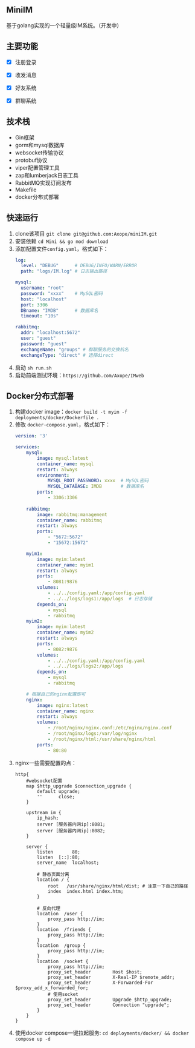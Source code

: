 ## MiniIM

基于golang实现的一个轻量级IM系统。（开发中）


## 主要功能

- [x] 注册登录
- [x] 收发消息
- [x] 好友系统
- [x] 群聊系统


## 技术栈

- Gin框架
- gorm和mysql数据库
- websocket传输协议
- protobuf协议
- viper配置管理工具
- zap和lumberjack日志工具
- RabbitMQ实现订阅发布
- Makefile
- docker分布式部署


## 快速运行

1. clone该项目 `git clone git@github.com:Axope/miniIM.git`
2. 安装依赖 `cd Mini && go mod download`
3. 添加配置文件`config.yaml`，格式如下：
    ```yaml
    log:
      level: "DEBUG"      # DEBUG/INFO/WARN/ERROR
      path: "logs/IM.log" # 日志输出路径

    mysql:
      username: "root"
      password: "xxxx"    # MySQL密码
      host: "localhost"
      port: 3306
      DBname: "IMDB"      # 数据库名
      timeout: "10s"

    rabbitmq:
      addr: "localhost:5672"
      user: "guest"
      password: "guest"
      exchangeName: "groups" # 群聊服务的交换机名
      exchangeType: "direct" # 选择direct
    ```
4. 启动 `sh run.sh`
5. 启动前端测试环境：`https://github.com/Axope/IMweb`


## Docker分布式部署

1. 构建docker image：`docker build -t myim -f deployments/docker/Dockerfile .`
2. 修改 `docker-compose.yaml`，格式如下：
    ```yaml
    version: '3'

    services:
        mysql:
            image: mysql:latest
            container_name: mysql
            restart: always
            environment:
                MYSQL_ROOT_PASSWORD: xxxx  # MySQL密码
                MYSQL_DATABASE: IMDB       # 数据库名
            ports:
                - 3306:3306
        
        rabbitmq:
            image: rabbitmq:management
            container_name: rabbitmq
            restart: always
            ports:
                - "5672:5672"
                - "15672:15672"

        myim1:
            image: myim:latest
            container_name: myim1
            restart: always
            ports:
                - 8081:9876
            volumes:
                - ../../config.yaml:/app/config.yaml
                - ../../logs/logs1:/app/logs  # 日志存储
            depends_on: 
                - mysql
                - rabbitmq
        myim2:
            image: myim:latest
            container_name: myim2
            restart: always
            ports:
                - 8082:9876
            volumes:
                - ../../config.yaml:/app/config.yaml
                - ../../logs/logs2:/app/logs
            depends_on: 
                - mysql
                - rabbitmq

        # 根据自己的nginx配置即可
        nginx:
            image: nginx:latest
            container_name: nginx
            restart: always
            volumes:
                - /root/nginx/nginx.conf:/etc/nginx/nginx.conf
                - /root/nginx/logs:/var/log/nginx
                - /root/nginx/html:/usr/share/nginx/html
            ports:
                - 80:80
    ```
3. nginx一些需要配置的点：
    ```nginx
    http{
        #websocket配置
        map $http_upgrade $connection_upgrade {
            default upgrade;
            ''      close;
        }

        upstream im {
            ip_hash;
            server [服务器内网ip]:8081;
            server [服务器内网ip]:8082;
        }

        server {
            listen       80;
            listen  [::]:80;
            server_name  localhost;

            # 静态页面分离
            location / {
                root   /usr/share/nginx/html/dist; # 注意一下自己的路径
                index  index.html index.htm;
            }

            # 反向代理
            location  /user {
                proxy_pass http://im;
            }
            location  /friends {
                proxy_pass http://im;
            }
            location  /group {
                proxy_pass http://im;
            }
            location  /socket {
                proxy_pass http://im;
                proxy_set_header        Host $host;
                proxy_set_header        X-Real-IP $remote_addr;
                proxy_set_header        X-Forwarded-For $proxy_add_x_forwarded_for;
                # 使用socket
                proxy_set_header        Upgrade $http_upgrade;
                proxy_set_header        Connection "upgrade";
            }
        }
    }
    ```
4. 使用docker compose一键拉起服务: `cd deployments/docker/ && docker compose up -d`